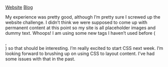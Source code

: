[Website](https://http://jochickadee.github.io/index.html)
[Blog](hhttp://jochickadee.github.io/blog/index.html)

My experience was pretty good, although I’m pretty sure I screwed up the website challenge. I didn’t think we were supposed to come up with permanent content at this point so my site is all placeholder images and dummy text. Whoops! I am using some new tags I haven’t used before (<aside>, <section>) so that should be interesting. I’m really excited to start CSS next week. I’m looking forward to brushing up on using CSS to layout content. I’ve had some issues with that in the past. 
